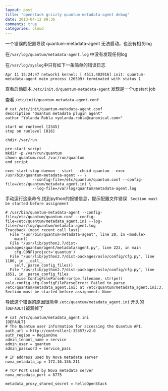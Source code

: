 ```yaml
---
layout: post
title: "openstack grizzly quantum-metadata-agent debug"
date: 2013-04-12 09:36
comments: true
categories: cloud
---
```


一个错误的配置导致 quantum-metadata-agent 无法启动，也没有相关log

在`/var/log/quantum/metadata-agent.log` 中没有发现任何log


在`/var/log/syslog`中只有如下一条简单的错误日志

```
Apr 11 15:24:47 network1 kernel: [ 4511.402916] init: quantum-metadata-agent main process (26599) terminated with status 1
```

<!-- more -->

查看启动脚本 `/etc/init.d/quantum-metadata-agent` 发现是一个upstart job
 
查看 `/etc/init/quantum-metadata-agent.conf` 

```
# cat /etc/init/quantum-metadata-agent.conf 
description "Quantum metadata plugin agent"
author "Yolanda Robla <yolanda.robla@canonical.com>"

start on runlevel [2345]
stop on runlevel [016]

chdir /var/run

pre-start script
mkdir -p /var/run/quantum
chown quantum:root /var/run/quantum
end script

exec start-stop-daemon --start --chuid quantum --exec /usr/bin/quantum-metadata-agent -- \
            --config-file=/etc/quantum/quantum.conf --config-file=/etc/quantum/metadata_agent.ini \
            --log-file=/var/log/quantum/metadata-agent.log
```


手动运行这条命令,找到python的报错信息，提示配置文件错误 ` Section must be started before assignment`


```
# /usr/bin/quantum-metadata-agent --config-file=/etc/quantum/quantum.conf --config-file=/etc/quantum/metadata_agent.ini --log-file=/var/log/quantum/metadata-agent.log
Traceback (most recent call last):
  File "/usr/bin/quantum-metadata-agent", line 20, in <module>
    main()
  File "/usr/lib/python2.7/dist-packages/quantum/agent/metadata/agent.py", line 223, in main
    cfg.CONF(project='quantum')
  File "/usr/lib/python2.7/dist-packages/oslo/config/cfg.py", line 1180, in __call__
    self._parse_config_files()
  File "/usr/lib/python2.7/dist-packages/oslo/config/cfg.py", line 1651, in _parse_config_files
    raise ConfigFileParseError(pe.filename, str(pe))
oslo.config.cfg.ConfigFileParseError: Failed to parse /etc/quantum/metadata_agent.ini: at /etc/quantum/metadata_agent.ini:3, Section must be started before assignment: None

```

导致这个错误的原因很简单 ` /etc/quantum/metadata_agent.ini ` 开头的`[DEFAULT]`被漏掉了

```
# cat /etc/quantum/metadata_agent.ini 
[DEFAULT]
# The Quantum user information for accessing the Quantum API.
auth_url = http://controller1:35357/v2.0
auth_region = RegionOne
admin_tenant_name = service
admin_user = quantum
admin_password = service_pass

# IP address used by Nova metadata server
nova_metadata_ip = 172.16.136.211

# TCP Port used by Nova metadata server
nova_metadata_port = 8775

metadata_proxy_shared_secret = helloOpenStack

```

